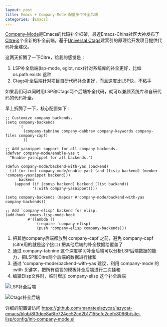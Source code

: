 ```yaml
---
layout: post
title: Emacs + Company-Mode 配置多个补全后端
categories: [Emacs]
---
```


[Company-Mode](https://company-mode.github.io/)是Emacs的代码补全框架，最近Emacs-China社区大神发布了[Citre](https://github.com/universal-ctags/citre)这个全新的补全前端，基于[Universal Ctags](https://ctags.io/)建索引的原理给开发项目提供代码补全建议。

这两天折腾了一下Citre，给我的感觉是：
1. LSP补全后端(lsp-mode, eglot, nox)针对系统库的补全更好，比如 os.path.exists 这种
2. Ctags补全后端针对项目自研代码补全更好，而且速度比LSP快，不粘手

如果我们可以同时用LSP和Ctags两个后端补全代码，就可以兼顾系统库和自研代码的代码补全。

早上折腾了一下，核心配置如下：

```elisp
;; Customize company backends.
(setq company-backends
      '(
        (company-tabnine company-dabbrev company-keywords company-files company-capf)
        ))

;; Add yasnippet support for all company backends.
(defvar company-mode/enable-yas t
  "Enable yasnippet for all backends.")

(defun company-mode/backend-with-yas (backend)
  (if (or (not company-mode/enable-yas) (and (listp backend) (member 'company-yasnippet backend)))
      backend
    (append (if (consp backend) backend (list backend))
            '(:with company-yasnippet))))

(setq company-backends (mapcar #'company-mode/backend-with-yas company-backends))

;; Add `company-elisp' backend for elisp.
(add-hook 'emacs-lisp-mode-hook
          #'(lambda ()
              (require 'company-elisp)
              (push 'company-elisp company-backends)))
```

1. 把其他company后端都放到 company-capf 之前，避免 company-capf (citre用的就是这个接口) 把其他后端的补全数据给覆盖了
2. 通过 company-tabnine 这个深度学习补全后端可以分析LSP后端数据的能力，把LSP和Citre两个后端的数据进行揉和
3. 通过 'company-mode/backend-with-yas 建议，利用 company-mode 的 :with 关键字，把所有语言的模板补全后端进行二次揉和
4. 编辑Elisp文件时，临时增加 company-elisp 这个补全后端

![LSP补全后端]({{site.url}}/pics/company-multiple-backends/tabnine.png)

![Ctags补全后端]({{site.url}}/pics/company-multiple-backends/citre.png)

详细的配置请访问 https://github.com/manateelazycat/lazycat-emacs/blob/8f3dee8a6fe724ec52cd2b17155cfc2cefc8066b/site-lisp/config/init-company-mode.el

